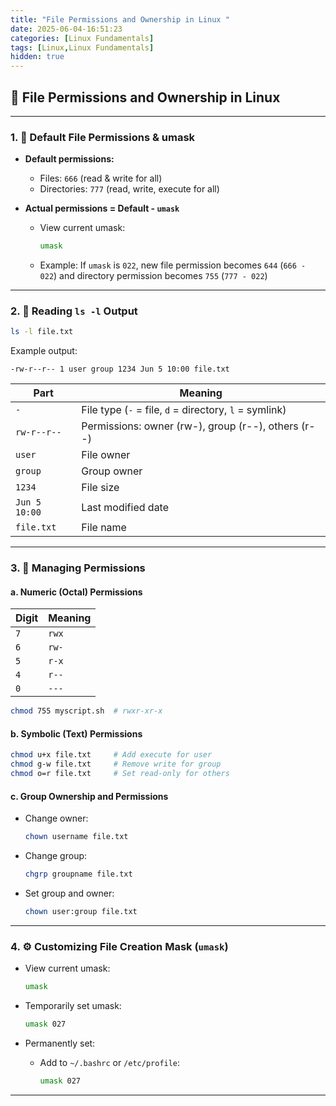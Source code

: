 ```yaml
---
title: "File Permissions and Ownership in Linux "
date: 2025-06-04-16:51:23
categories: [Linux Fundamentals]
tags: [Linux,Linux Fundamentals]
hidden: true
---
```


## 🔐 File Permissions and Ownership in Linux

---

### 1. **📄 Default File Permissions & umask**

* **Default permissions:**

  * Files: `666` (read & write for all)
  * Directories: `777` (read, write, execute for all)

* **Actual permissions = Default - `umask`**

  * View current umask:

    ```bash
    umask
    ```
  * Example:
    If `umask` is `022`, new file permission becomes `644` (`666 - 022`)
    and directory permission becomes `755` (`777 - 022`)

---

### 2. **📜 Reading `ls -l` Output**

```bash
ls -l file.txt
```

Example output:

```
-rw-r--r-- 1 user group 1234 Jun 5 10:00 file.txt
```

| Part          | Meaning                                                |
| ------------- | ------------------------------------------------------ |
| `-`           | File type (`-` = file, `d` = directory, `l` = symlink) |
| `rw-r--r--`   | Permissions: owner (rw-), group (r--), others (r--)    |
| `user`        | File owner                                             |
| `group`       | Group owner                                            |
| `1234`        | File size                                              |
| `Jun 5 10:00` | Last modified date                                     |
| `file.txt`    | File name                                              |

---

### 3. **🧮 Managing Permissions**

#### a. Numeric (Octal) Permissions

| Digit | Meaning |
| ----- | ------- |
| `7`   | `rwx`   |
| `6`   | `rw-`   |
| `5`   | `r-x`   |
| `4`   | `r--`   |
| `0`   | `---`   |

```bash
chmod 755 myscript.sh  # rwxr-xr-x
```

#### b. Symbolic (Text) Permissions

```bash
chmod u+x file.txt     # Add execute for user
chmod g-w file.txt     # Remove write for group
chmod o=r file.txt     # Set read-only for others
```

#### c. Group Ownership and Permissions

* Change owner:

  ```bash
  chown username file.txt
  ```

* Change group:

  ```bash
  chgrp groupname file.txt
  ```

* Set group and owner:

  ```bash
  chown user:group file.txt
  ```

---

### 4. **⚙️ Customizing File Creation Mask (`umask`)**

* View current umask:

  ```bash
  umask
  ```

* Temporarily set umask:

  ```bash
  umask 027
  ```

* Permanently set:

  * Add to `~/.bashrc` or `/etc/profile`:

    ```bash
    umask 027
    ```

---